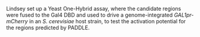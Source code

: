 Lindsey set up a Yeast One-Hybrid assay, where the candidate regions were fused to the Gal4 DBD and used to drive a genome-integrated _GAL1pr-mCherry_ in an _S. cerevisiae_ host strain, to test the activation potential for the regions predicted by PADDLE.
